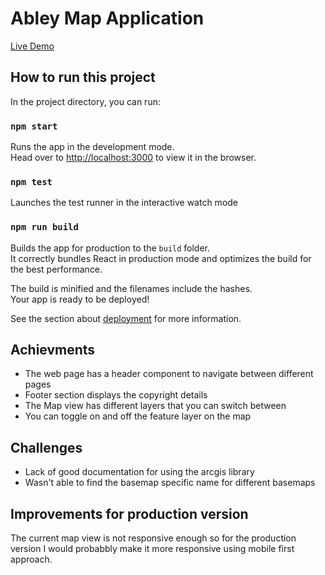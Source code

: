 # Abley Map Application

[Live Demo](https://aliakbarsu.github.io/AliakbarSu.github.io.ableyMap/)

## How to run this project

In the project directory, you can run:

### `npm start`

Runs the app in the development mode.\
Head over to [http://localhost:3000](http://localhost:3000) to view it in the browser.

### `npm test`

Launches the test runner in the interactive watch mode

### `npm run build`

Builds the app for production to the `build` folder.\
It correctly bundles React in production mode and optimizes the build for the best performance.

The build is minified and the filenames include the hashes.\
Your app is ready to be deployed!

See the section about [deployment](https://facebook.github.io/create-react-app/docs/deployment) for more information.

## Achievments

- The web page has a header component to navigate between different pages
- Footer section displays the copyright details
- The Map view has different layers that you can switch between
- You can toggle on and off the feature layer on the map

## Challenges

- Lack of good documentation for using the arcgis library
- Wasn't able to find the basemap specific name for different basemaps

## Improvements for production version

The current map view is not responsive enough so for the production version I would probabbly make it more responsive using mobile first approach.
